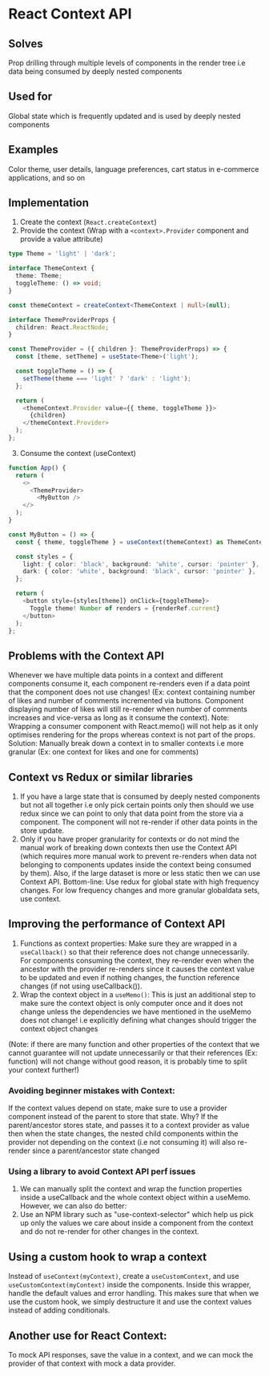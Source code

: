# React Context API

## Solves

Prop drilling through multiple levels of components in the render tree i.e data being consumed by deeply nested components

## Used for

Global state which is frequently updated and is used by deeply nested components

## Examples

Color theme, user details, language preferences, cart status in e-commerce applications, and so on

## Implementation

1. Create the context (`React.createContext`)
2. Provide the context (Wrap with a `<context>.Provider` component and provide a value attribute)

```typescript
type Theme = 'light' | 'dark';

interface ThemeContext {
  theme: Theme;
  toggleTheme: () => void;
}

const themeContext = createContext<ThemeContext | null>(null);

interface ThemeProviderProps {
  children: React.ReactNode;
}

const ThemeProvider = ({ children }: ThemeProviderProps) => {
  const [theme, setTheme] = useState<Theme>('light');

  const toggleTheme = () => {
    setTheme(theme === 'light' ? 'dark' : 'light');
  };

  return (
    <themeContext.Provider value={{ theme, toggleTheme }}>
      {children}
    </themeContext.Provider>
  );
};
```

3. Consume the context (useContext)

```typescript
function App() {
  return (
    <>
      <ThemeProvider>
        <MyButton />
    </>
  );
}

const MyButton = () => {
  const { theme, toggleTheme } = useContext(themeContext) as ThemeContext;

  const styles = {
    light: { color: 'black', background: 'white', cursor: 'pointer' },
    dark: { color: 'white', background: 'black', cursor: 'pointer' },
  };

  return (
    <button style={styles[theme]} onClick={toggleTheme}>
      Toggle theme! Number of renders = {renderRef.current}
    </button>
  );
};

```

## Problems with the Context API

Whenever we have multiple data points in a context and different components consume it, each component re-renders even if a data point that the component does not use changes! (Ex: context containing number of likes and number of comments incremented via buttons. Component displaying number of likes will still re-render when number of comments increases and vice-versa as long as it consume the context).
Note: Wrapping a consumer component with React.memo() will not help as it only optimises rendering for the props whereas context is not part of the props.
Solution: Manually break down a context in to smaller contexts i.e more granular (Ex: one context for likes and one for comments)

## Context vs Redux or similar libraries 

1. If you have a large state that is consumed by deeply nested components but not all together i.e only pick certain points only then should we use redux since we can point to only that data point from the store via a component. The component will not re-render if other data points in the store update. 
2. Only if you have proper granularity for contexts or do not mind the manual work of breaking down contexts then use the Context API (which requires more manual work to prevent re-renders when data not belonging to components updates inside the context being consumed by them). Also, if the large dataset is more or less static then we can use Context API.
Bottom-line: Use redux for global state with high frequency changes. For low frequency changes and more granular globaldata sets, use context. 

## Improving the performance of Context API

1. Functions as context properties: Make sure they are wrapped in a `useCallback()` so that their reference does not change unnecessarily. For components consuming the context, they re-render even when the ancestor with the provider re-renders since it causes the context value to be updated and even if nothing changes, the function reference changes (if not using useCallback()).
2. Wrap the context object in a `useMemo()`: This is just an additional step to make sure the context object is only computer once and it does not change unless the dependencies we have mentioned in the useMemo does not change! i.e explicitly defining what changes should trigger the context object changes 

(Note: if there are many function and other properties of the context that we cannot guarantee will not update unnecessarily or that their references (Ex: function) will not change without good reason, it is probably time to split your context further!)

### Avoiding beginner mistakes with Context:
If the context values depend on state, make sure to use a provider component instead of the parent to store that state. Why? If the parent/ancestor stores state, and passes it to a context provider as value then when the state changes, the nested child components within the provider not depending on the context (i.e not consuming it) will also re-render since a parent/ancestor state changed

### Using a library to avoid Context API perf issues
1. We can manually split the context and wrap the function properties inside a useCallback and the whole context object within a useMemo. However, we can also do better:
2. Use an NPM library such as "use-context-selector" which help us pick up only the values we care about inside a component from the context and do not re-render for other changes in the context.

## Using a custom hook to wrap a context

Instead of `useContext(myContext)`, create a `useCustomContext`, and use `useCustomContext(myContext)` inside the components. 
Inside this wrapper, handle the default values and error handling. This makes sure that when we use the custom hook, we simply destructure it and use the context values instead of adding conditionals.

## Another use for React Context:
To mock API responses, save the value in a context, and we can mock the provider of that context with mock a data provider.


